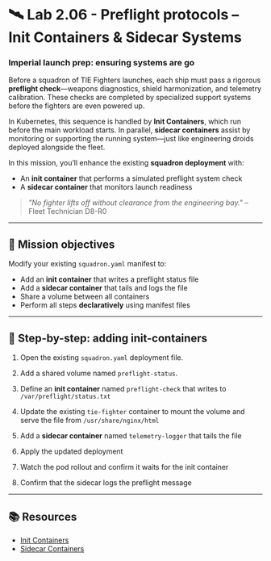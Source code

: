 # 🛰️ Lab 2.06 - Preflight protocols – Init Containers & Sidecar Systems

### **Imperial launch prep: ensuring systems are go**

Before a squadron of TIE Fighters launches, each ship must pass a rigorous **preflight check**—weapons diagnostics, shield harmonization, and telemetry calibration. These checks are completed by specialized support systems before the fighters are even powered up.

In Kubernetes, this sequence is handled by **Init Containers**, which run before the main workload starts. In parallel, **sidecar containers** assist by monitoring or supporting the running system—just like engineering droids deployed alongside the fleet.

In this mission, you’ll enhance the existing **squadron deployment** with:

* An **init container** that performs a simulated preflight system check
* A **sidecar container** that monitors launch readiness

> *"No fighter lifts off without clearance from the engineering bay."* – Fleet Technician D8-R0

---

## 🎯 Mission objectives

Modify your existing `squadron.yaml` manifest to:

* Add an **init container** that writes a preflight status file
* Add a **sidecar container** that tails and logs the file
* Share a volume between all containers
* Perform all steps **declaratively** using manifest files

---

## 🧭 Step-by-step: adding init-containers

1. Open the existing `squadron.yaml` deployment file.

2. Add a shared volume named `preflight-status`.

3. Define an **init container** named `preflight-check` that writes to `/var/preflight/status.txt`

4. Update the existing `tie-fighter` container to mount the volume and serve the file from `/usr/share/nginx/html`

5. Add a **sidecar container** named `telemetry-logger` that tails the file

6. Apply the updated deployment

7. Watch the pod rollout and confirm it waits for the init container

8. Confirm that the sidecar logs the preflight message

---

## 📚 Resources
- [Init Containers](https://kubernetes.io/docs/concepts/workloads/pods/init-containers/)
- [Sidecar Containers](https://kubernetes.io/docs/concepts/workloads/pods/sidecar-containers/)